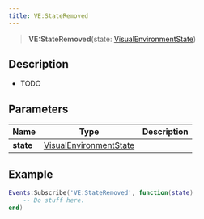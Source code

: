```yaml
---
title: VE:StateRemoved
---
```


> **VE:StateRemoved**(state: [VisualEnvironmentState](/vext/ref/client/type/visualenvironmentstate))

## Description

- TODO


## Parameters

| Name | Type | Description |
| ---- | ---- | ----------- |
| **state** | [VisualEnvironmentState](/vext/ref/client/type/visualenvironmentstate) |  |

## Example

```lua
Events:Subscribe('VE:StateRemoved', function(state)
    -- Do stuff here.
end)
```

